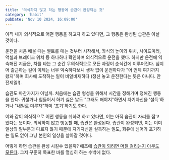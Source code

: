 ```yaml
---
title: '의식하지 않고 하는 행동에 습관이 완성되는 것'
category: 'habit'
pubDate: 'Nov 10 2024, 16:09:00'
---
```


아직 내가 의식적으로 어떤 행동을 하고자 하고 있다면, 그 행동은 완성된 습관은 아닐 것이다.

운전을 처음 배울 때는 벨트를 매는 것부터 시작해서, 좌석의 높이와 위치, 사이드미러, 액셀과 브레이크 위치 등 하나하나 확인하며 의식적으로 운전을 했다. 하지만 운전에 익숙해진 지금은, 차를 타는 그 순간 무의식적으로 모든 과정이 순식간에 이루어진다. 심지어 출근하는 길이 이제는 너무 익숙하다보니 생각 없이 운전하다가 "어 언제 여기까지 왔지"하며 회사에 도착하는 일이 비일비재하다 (정신 놓고 운전한다는 뜻은 아니다. 안전제일!).

습관도 마찬가지가 아닐까. 처음에는 습관 형성을 위해서 시간을 정해가며 정해진 행동을 한다. 귀찮거나 힘들어서 하기 싫은 날도 "그래도 해야지"하면서 자기자신을 '설득'하거나 "내일로 미루자"하며 '포기'하기도 한다.

이와 같이 의식적으로 어떤 행동을 취하려 하고 있다면, 이는 아직 습관이 자리를 잡고 있다는 뜻이다. 의식하지 않고 행동할 때, 습관은 완성된다. 습관이 완성되면, 이는 이미 일상의 일부분과 다르지 않기 때문에 자기자신을 설득하는 일도, 회유에 넘어가 포기하는 일도 없이 그냥 본인의 일상을 살아갈 것이다.

어떻게 하면 습관을 완성 시킬수 있을까? 애초에 [습관이 되려면 머칠 걸리는지 아무도 모른다](/note/습관이-되려면-며칠-걸리는지-아무도-모른다). 그저 꾸준히 목표한 바를 열심히 하는 수밖에 없다.